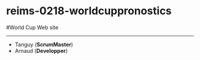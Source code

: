 # reims-0218-worldcuppronostics


#World Cup Web site 

-----------------

* Tanguy (**ScrumMaster**)
* Arnaud (**Developper**)
